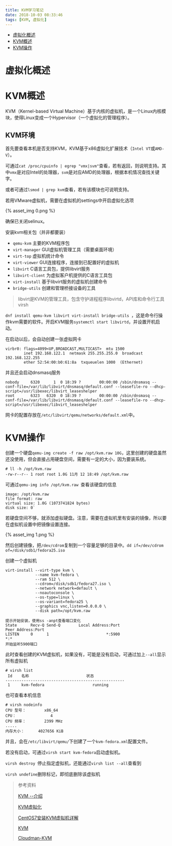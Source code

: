 ```yaml
---
title: KVM学习笔记
date: 2018-10-03 08:33:46
tags: [KVM, 虚拟化]
---
```


* [虚拟化概述](#虚拟化概述)
* [KVM概述](#KVM概述)
* [KVM操作](#KVM操作)

<!--more-->



# 虚拟化概述











# KVM概述

KVM（Kernel-based Virtual Machine）基于内核的虚拟机，是一个Linux内核模块，使得Linux变成一个Hypervisor（一个虚拟化的管理程序）。











## KVM环境

首先要查看本机是否支持KVM，KVM基于x86虚拟化扩展技术（`Intel VT`或`AMD-V`）。

可通过`cat /proc/cpuinfo | egrep "vmx|svm"`查看，若有返回，则说明支持。其中`vmx`是对应Intel的处理器，`svm`是对应AMD的处理器，根据本机情况查找关键字。

或者可通过`lsmod | grep kvm`查看，若有该模块也可说明支持。

若用VMware虚拟机，需要在虚拟机的settings中开启虚拟化选项

{% asset_img 0.png %}

确保已关闭selinux。



安装kvm相关包（并非都要装）

* `qemu-kvm` 主要的KVM程序包
* `virt-manager` GUI虚拟机管理工具（需要桌面环境）
* `virt-top` 虚拟机统计命令
* `virt-viewer` GUI连接程序，连接到已配置好的虚拟机
* `libvirt` C语言工具包，提供libvirt服务
* `libvirt-client` 为虚拟客户机提供的C语言工具包
* `virt-install` 基于libvirt服务的虚拟机创建命令
* `bridge-utils` 创建和管理桥接设备的工具

> libvirt是KVM的管理工具，包含守护进程程序libvirtd，API库和命令行工具virsh

`dnf install qemu-kvm libvirt virt-install bridge-utils `，这是命令行操作kvm需要的软件。开启KVM服务`systemctl start libvirtd`，并设置开机启动。

在启动以后，会自动创建一张虚拟网卡

```
virbr0: flags=4099<UP,BROADCAST,MULTICAST>  mtu 1500
        inet 192.168.122.1  netmask 255.255.255.0  broadcast 192.168.122.255
        ether 52:54:00:b0:61:8a  txqueuelen 1000  (Ethernet)
```

并且还会启动dnsmasq服务

```
nobody     6320      1  0 18:39 ?        00:00:00 /sbin/dnsmasq --conf-file=/var/lib/libvirt/dnsmasq/default.conf --leasefile-ro --dhcp-script=/usr/libexec/libvirt_leaseshelper
root       6323   6320  0 18:39 ?        00:00:00 /sbin/dnsmasq --conf-file=/var/lib/libvirt/dnsmasq/default.conf --leasefile-ro --dhcp-script=/usr/libexec/libvirt_leaseshelper
```

网卡的配置存放在`/etc/libvirt/qemu/networks/default.xml`中。



# KVM操作

创建一个硬盘`qemu-img create -f raw /opt/kvm.raw 10G`，这里创建的硬盘虽然还没使用，但会直接占用硬盘空间，需要有一定的大小，因为要装系统。

```
# ll -h /opt/kvm.raw 
-rw-r--r-- 1 root root 1.0G 11月 12 18:49 /opt/kvm.raw
```

可通过`qemu-img info /opt/kvm.raw `查看该硬盘的信息

```
image: /opt/kvm.raw
file format: raw
virtual size: 1.0G (1073741824 bytes)
disk size: 0`
```

若硬盘空间不够，就添加虚拟硬盘。注意，需要在虚拟机里有安装的镜像，所以要在虚拟机设置中把镜像设置连接。

{% asset_img 1.png %}

然后创建镜像，把`/dev/cdrom`复制到一个容量足够的目录中。`dd if=/dev/cdrom of=/disk/sdb1/fedora25.iso`

创建一个虚拟机

```
virt-install --virt-type kvm \
             --name kvm-fedora \
             --ram 512 \
             --cdrom=/disk/sdb1/fedora27.iso \
             --network network=default \
             --noautoconsole \
             --os-type=linux \
             --os-variant=fedora25 \
             --graphics vnc,listen=0.0.0.0 \
             --disk path=/opt/kvm.raw
           
提示开始安装，使用ss -anpt查看端口变化
State      Recv-Q Send-Q        Local Address:Port                       Peer Address:Port              
LISTEN     0      1                         *:5900                                  *:*          
开始监听5900端口
```

此时查看创建的KVM虚拟机，如果没有，可能是没有启动，可通过加上`--all`显示所有虚拟机

```
# virsh list
 Id    名称                         状态
----------------------------------------------------
 1     kvm-fedora                     running
```

也可查看本机信息

```
# virsh nodeinfo 
CPU 型号：        x86_64
CPU：               4
CPU 频率：        2399 MHz
.....
内存大小：      4027656 KiB
```

并且，会在`/etc/libvirt/qemu/`下创建了一个`kvm-fedora.xml`配置文件。

若没有启动，可通过`virsh start kvm-fedora`启动虚拟机。

`virsh destroy `停止指定虚拟机，还能通过`virsh list --all`查看到

`virsh undefine`删除标记，即彻底删除该虚拟机



> 参考资料
>
> [KVM --介绍](https://www.cnblogs.com/polly-ling/articles/7154334.html)
>
> [KVM虚拟化](https://www.cnblogs.com/chenjiahe/category/845519.html)
>
> [CentOS7安装KVM虚拟机详解](https://github.com/jaywcjlove/handbook/blob/master/CentOS/CentOS7%E5%AE%89%E8%A3%85KVM%E8%99%9A%E6%8B%9F%E6%9C%BA%E8%AF%A6%E8%A7%A3.md)
>
> [KVM](https://www.cnblogs.com/sammyliu/category/696699.html)
>
> [Cloudman-KVM](https://www.cnblogs.com/CloudMan6/tag/KVM/)

